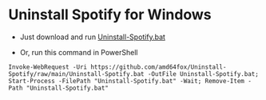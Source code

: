 # Uninstall Spotify for Windows

* Just download and run [Uninstall-Spotify.bat](https://raw.githack.com/amd64fox/Uninstall-Spotify/main/Uninstall-Spotify.bat)

* Or, run this command in PowerShell
```
Invoke-WebRequest -Uri https://github.com/amd64fox/Uninstall-Spotify/raw/main/Uninstall-Spotify.bat -OutFile Uninstall-Spotify.bat; Start-Process -FilePath "Uninstall-Spotify.bat" -Wait; Remove-Item -Path "Uninstall-Spotify.bat"
```